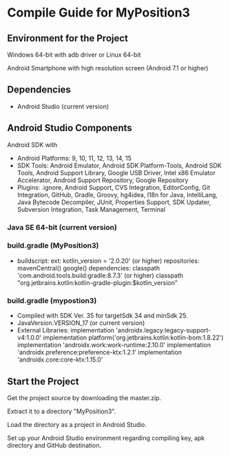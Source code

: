 # Compile Guide for MyPosition3

## Environment for the Project
Windows 64-bit with adb driver
or
Linux 64-bit

Android Smartphone with high resolution screen (Android 7.1 or higher)

## Dependencies
- Android Studio (current version)

## Android Studio Components
Android SDK with
- Android Platforms: 9, 10, 11, 12, 13, 14, 15
- SDK Tools: Android Emulator, Android SDK Platform-Tools, Android SDK Tools, Android Support Library, Google USB Driver, Intel x86 Emulator Accelerator, Android Support Repository, Google Repository
- Plugins: .ignore, Android Support, CVS Integration, EditorConfig, Git Integration, GitHub, Gradle, Groovy, hg4idea, I18n for Java, IntelliLang, Java Bytecode Decompiler, JUnit, Properties Support, SDK Updater, Subversion Integration, Task Management, Terminal 

### Java SE 64-bit (current version)

### build.gradle (MyPosition3)
- buildscript:
  ext:
    kotlin_version = '2.0.20' (or higher)
  repositories:
    mavenCentral()
    google()
  dependencies:
    classpath 'com.android.tools.build:gradle:8.7.3' (or higher)
    classpath "org.jetbrains.kotlin:kotlin-gradle-plugin:$kotlin_version"

### build.gradle (mypostion3)
- Compiled with SDK Ver. 35 for targetSdk 34 and minSdk 25.
- JavaVersion.VERSION_17 (or current version)
- External Libraries:
  implementation 'androidx.legacy:legacy-support-v4:1.0.0'
  implementation platform('org.jetbrains.kotlin:kotlin-bom:1.8.22')
  implementation 'androidx.work:work-runtime:2.10.0'
  implementation 'androidx.preference:preference-ktx:1.2.1'
  implementation 'androidx.core:core-ktx:1.15.0'

## Start the Project
Get the project source by downloading the master.zip.

Extract it to a directory "MyPosition3".

Load the directory as a project in Android Studio.

Set up your Android Studio environment regarding compiling key, apk directory and GitHub destination.
